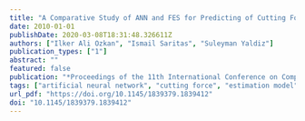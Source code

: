 ```yaml
---
title: "A Comparative Study of ANN and FES for Predicting of Cutting Forces and Tool Tip Temperature in Turning"
date: 2010-01-01
publishDate: 2020-03-08T18:31:48.326611Z
authors: ["Ilker Ali Ozkan", "Ismail Saritas", "Suleyman Yaldiz"]
publication_types: ["1"]
abstract: ""
featured: false
publication: "*Proceedings of the 11th International Conference on Computer Systems and Technologies and Workshop for PhD Students in Computing on International Conference on Computer Systems and Technologies*"
tags: ["artificial neural network", "cutting force", "estimation model", "fuzzy expert system", "turning"]
url_pdf: "https://doi.org/10.1145/1839379.1839412"
doi: "10.1145/1839379.1839412"
---
```


